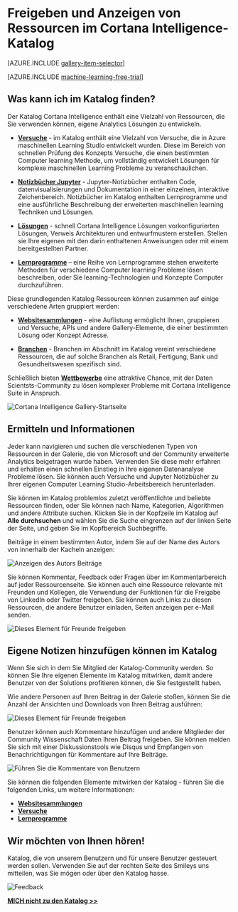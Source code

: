 <properties
    pageTitle="Cortana Intelligence Katalog | Microsoft Azure"
    description="Freigeben und Analytics Ressourcen und mehr im Katalog Intelligence Cortana ermitteln. Lernen Sie von anderen Personen, und nehmen Sie Ihre eigenen Beiträge an der Community."
    services="machine-learning"
    documentationCenter=""
    authors="garyericson"
    manager="jhubbard"
    editor="cgronlun"/>

<tags
    ms.service="machine-learning"
    ms.workload="data-services"
    ms.tgt_pltfrm="na"
    ms.devlang="na"
    ms.topic="article"
    ms.date="10/13/2016"
    ms.author="roopalik;garye"/>


# <a name="share-and-discover-resources-in-the-cortana-intelligence-gallery"></a>Freigeben und Anzeigen von Ressourcen im Cortana Intelligence-Katalog

[AZURE.INCLUDE [gallery-item-selector](../../includes/machine-learning-gallery-item-selector.md)]

<!-- separating these 2 includes -->

[AZURE.INCLUDE [machine-learning-free-trial](../../includes/machine-learning-free-trial.md)]

## <a name="what-can-i-find-in-the-gallery"></a>Was kann ich im Katalog finden?

Der Katalog Cortana Intelligence enthält eine Vielzahl von Ressourcen, die Sie verwenden können, eigene Analytics Lösungen zu entwickeln.

- **[Versuche](machine-learning-gallery-experiments.md)** - im Katalog enthält eine Vielzahl von Versuche, die in Azure maschinellen Learning Studio entwickelt wurden. Diese im Bereich von schnellen Prüfung des Konzepts Versuche, die einen bestimmten Computer learning Methode, um vollständig entwickelt Lösungen für komplexe maschinellen Learning Probleme zu veranschaulichen.

- **[Notizbücher Jupyter](machine-learning-gallery-jupyter-notebooks.md)** - Jupyter-Notizbücher enthalten Code, datenvisualisierungen und Dokumentation in einer einzelnen, interaktive Zeichenbereich.
Notizbücher im Katalog enthalten Lernprogramme und eine ausführliche Beschreibung der erweiterten maschinellen learning Techniken und Lösungen.

<!--
- **[Machine Learning APIs](https://machine-learning-gallery-apis.md)** - An experiment developed in Azure Machine Learning can be launched as a web service so that the analytics model can be accessed by others through a set of REST APIs. A variety of these APIs are available in the Gallery, such as a product recommendation engine or cloud-based face and speech recognition.
-->

-  **[Lösungen](machine-learning-gallery-solutions.md)** - schnell Cortana Intelligence Lösungen vorkonfigurierten Lösungen, Verweis Architekturen und entwurfmustern erstellen. Stellen sie Ihre eigenen mit den darin enthaltenen Anweisungen oder mit einem bereitgestellten Partner.

- **[Lernprogramme](machine-learning-gallery-tutorials.md)** – eine Reihe von Lernprogramme stehen erweiterte Methoden für verschiedene Computer learning Probleme lösen beschreiben, oder Sie learning-Technologien und Konzepte Computer durchzuführen.

Diese grundlegenden Katalog Ressourcen können zusammen auf einige verschiedene Arten gruppiert werden:

- **[Websitesammlungen](machine-learning-gallery-collections.md)** - eine Auflistung ermöglicht Ihnen, gruppieren und Versuche, APIs und andere Gallery-Elemente, die einer bestimmten Lösung oder Konzept Adresse.

- **[Branchen](machine-learning-gallery-industries.md)** - Branchen im Abschnitt im Katalog vereint verschiedene Ressourcen, die auf solche Branchen als Retail, Fertigung, Bank und Gesundheitswesen spezifisch sind.

Schließlich bieten **[Wettbewerbe](machine-learning-gallery-competitions.md)** eine attraktive Chance, mit der Daten Scientsts-Community zu lösen komplexer Probleme mit Cortana Intelligence Suite in Anspruch.

![Cortana Intelligence Gallery-Startseite](media\machine-learning-gallery-how-to-use-contribute-publish\gallery-home-page.png)

## <a name="discover-and-learn"></a>Ermitteln und Informationen

Jeder kann navigieren und suchen die verschiedenen Typen von Ressourcen in der Galerie, die von Microsoft und der Community erweiterte Analytics beigetragen wurde haben.
Verwenden Sie diese mehr erfahren und erhalten einen schnellen Einstieg in Ihre eigenen Datenanalyse Probleme lösen.
Sie können auch Versuche und Jupyter Notizbücher zu Ihrer eigenen Computer Learning Studio-Arbeitsbereich herunterladen.

Sie können im Katalog problemlos zuletzt veröffentlichte und beliebte Ressourcen finden, oder Sie können nach Name, Kategorien, Algorithmen und andere Attribute suchen.
Klicken Sie in der Kopfzeile im Katalog auf **Alle durchsuchen** und wählen Sie die Suche eingrenzen auf der linken Seite der Seite, und geben Sie im Kopfbereich Suchbegriffe.

Beiträge in einem bestimmten Autor, indem Sie auf der Name des Autors von innerhalb der Kacheln anzeigen:

![Anzeigen des Autors Beiträge](media\machine-learning-gallery-how-to-use-contribute-publish\view-by-author.png)


Sie können Kommentar, Feedback oder Fragen über im Kommentarbereich auf jeder Ressourcenseite.
Sie können auch eine Ressource relevante mit Freunden und Kollegen, die Verwendung der Funktionen für die Freigabe von LinkedIn oder Twitter freigeben.
Sie können auch Links zu diesen Ressourcen, die andere Benutzer einladen, Seiten anzeigen per e-Mail senden.

![Dieses Element für Freunde freigeben](media\machine-learning-gallery-how-to-use-contribute-publish\comment-and-share.png)


## <a name="contribute-to-the-gallery"></a>Eigene Notizen hinzufügen können im Katalog

Wenn Sie sich in dem Sie Mitglied der Katalog-Community werden. So können Sie Ihre eigenen Elemente im Katalog mitwirken, damit andere Benutzer von der Solutions profitieren können, die Sie festgestellt haben.

Wie andere Personen auf Ihren Beitrag in der Galerie stoßen, können Sie die Anzahl der Ansichten und Downloads von Ihren Beitrag ausführen:

![Dieses Element für Freunde freigeben](media\machine-learning-gallery-how-to-use-contribute-publish\view-and-download-counts.png)

Benutzer können auch Kommentare hinzufügen und andere Mitglieder der Community Wissenschaft Daten Ihren Beitrag freigeben.
Sie können melden Sie sich mit einer Diskussionstools wie Disqus und Empfangen von Benachrichtigungen für Kommentare auf Ihre Beiträge.

![Führen Sie die Kommentare von Benutzern](media\machine-learning-gallery-how-to-use-contribute-publish\follow-comments.png)

Sie können die folgenden Elemente mitwirken der Katalog - führen Sie die folgenden Links, um weitere Informationen:

- **[Websitesammlungen](machine-learning-gallery-collections.md#contribute)**
- **[Versuche](machine-learning-gallery-experiments.md#contribute)**
- **[Lernprogramme](machine-learning-gallery-tutorials.md#contribute)**


## <a name="we-want-to-hear-from-you"></a>Wir möchten von Ihnen hören!
Katalog, die von unserem Benutzern und für unsere Benutzer gesteuert werden sollen. Verwenden Sie auf der rechten Seite des Smileys uns mitteilen, was Sie mögen oder über den Katalog hasse.  

![Feedback](./media/machine-learning-gallery-how-to-use-contribute-publish/feedback.png)


**[MICH nicht zu den Katalog >>](http://gallery.cortanaintelligence.com)**
